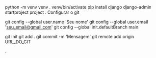 <!-- Iniciar o projeto Django -->

python -m venv venv
. venv/bin/activate
pip install django
django-admin startproject project .
Configurar o git

git config --global user.name 'Seu nome'
git config --global user.email 'seu_email@gmail.com'
git config --global init.defaultBranch main
<!-- # Configure o .gitignore -->
git init
git add .
git commit -m 'Mensagem'
git remote add origin URL_DO_GIT

.